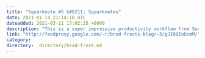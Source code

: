 ```yaml
---
title: "Squarknote #5 &#8211; Squarknotes"
date: 2021-01-14 21:14:18 UTC
dateadded: 2021-03-11 17:02:25 +0000
description: "This is a super impressive productivity workflow from Susan Fowler, and it’s amazing to see how being thorough and disciplined can yield big results. I have a far less thorough version of this that I’d like to write up. Some […]"
link: "http://feedproxy.google.com/~r/brad-frosts-blog/~3/gJI6QIoDcmM/"
category:
directory: _directory/brad-frost.md
---
```

